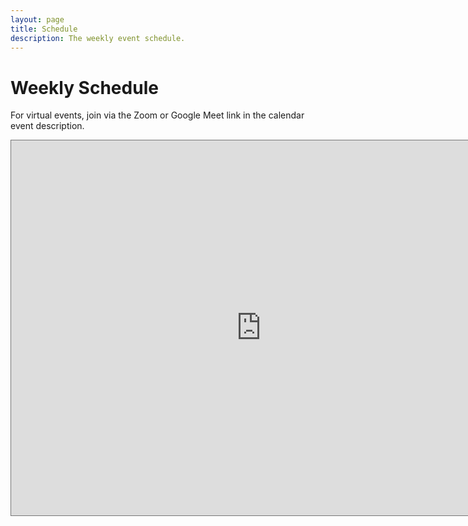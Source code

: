 ```yaml
---
layout: page
title: Schedule
description: The weekly event schedule.
---
```


# Weekly Schedule

For virtual events, join via the Zoom or Google Meet link in the calendar event description. 

<iframe src="https://calendar.google.com/calendar/embed?height=600&wkst=1&bgcolor=%233F51B5&ctz=America%2FNew_York&title=HU%20CS0%20Fall%202022&src=YWNhbXBiZWxsQGh1Y3MwLm9yZw&src=YWRkcmVzc2Jvb2sjY29udGFjdHNAZ3JvdXAudi5jYWxlbmRhci5nb29nbGUuY29t&src=Y19hdmFvZWZ0ZWlkZ2g3aTBsaWVnc3Y4aGdmNEBncm91cC5jYWxlbmRhci5nb29nbGUuY29t&src=ZW4udXNhI2hvbGlkYXlAZ3JvdXAudi5jYWxlbmRhci5nb29nbGUuY29t&color=%23039BE5&color=%2333B679&color=%23AD1457&color=%230B8043" style="border:solid 1px #777" width="800" height="600" frameborder="0" scrolling="no"></iframe>
